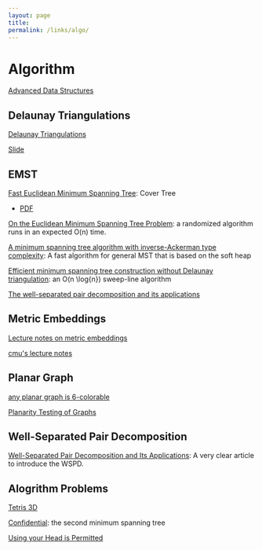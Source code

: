 ```yaml
---
layout: page
title:
permalink: /links/algo/
---
```


# Algorithm

[Advanced Data Structures](http://courses.csail.mit.edu/6.897/spring05/lec.html)

## Delaunay Triangulations
[Delaunay Triangulations](http://www.ti.inf.ethz.ch/ew/courses/CG13/lecture/Chapter%206.pdf)

[Slide](http://www.cs.uu.nl/docs/vakken/ga/slides9alt.pdf)

## EMST
[Fast Euclidean Minimum Spanning Tree](http://videolectures.net/kdd2010_march_fem/): Cover Tree

  * [PDF](http://www.cc.gatech.edu/~pram/pubs/rp494b-march.pdf)

[On the Euclidean Minimum Spanning Tree Problem](http://www.engr.uconn.edu/~rajasek/Jmsc3.pdf): a randomized algorithm runs in an expected O(n) time.

[A minimum spanning tree algorithm with inverse-Ackerman type complexity](http://www.ms.unimelb.edu.au/~woodd/NetOpt/Chazelle-MST-JACM.pdf): A fast algorithm for general MST that is based on the soft heap

[Efficient minimum spanning tree construction without Delaunay triangulation](http://www.ece.northwestern.edu/~haizhou/publications/zhou02ipl.pdf): an O(n \log{n}) sweep-line algorithm

[The well-separated pair decomposition and its applications](http://people.scs.carleton.ca/~michiel/aa-handbook.pdf)

## Metric Embeddings
[Lecture notes on metric embeddings](http://kam.mff.cuni.cz/~matousek/ba-a4.pdf)

[cmu's lecture notes](http://www.cs.cmu.edu/~./anupamg/metrics/lectures/)


## Planar Graph
[any planar graph is 6-colorable](https://courses.engr.illinois.edu/cs173/fa2010/lectures/planargraphs.pdf)

[Planarity Testing of Graphs](http://www.tcs.tifr.res.in/~workshop/nitp_igga/slides/shreesh-planarity-patna.pdf)


## Well-Separated Pair Decomposition
[Well-Separated Pair Decomposition and Its Applications](http://people.scs.carleton.ca/~michiel/aa-handbook.pdf): A very clear article to introduce the WSPD.


## Alogrithm Problems
[Tetris 3D](http://main.edu.pl/en/archive/oi/13/tet)

[Confidential](http://acm.timus.ru/problem.aspx?space=1&num=1416): the second minimum spanning tree

[Using your Head is Permitted](http://www.brand.site.co.il/riddles/)
